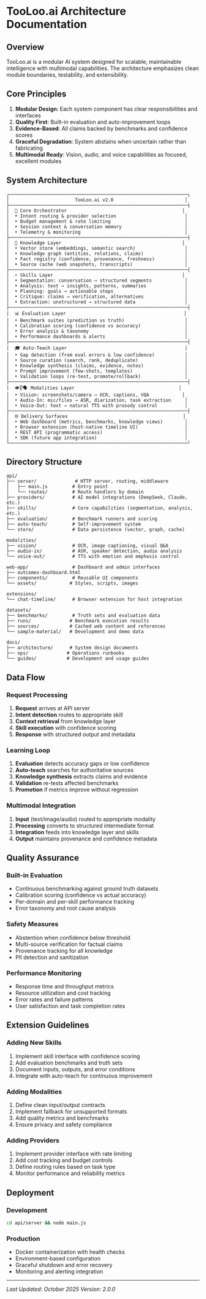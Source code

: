 # TooLoo.ai Architecture Documentation

## Overview

TooLoo.ai is a modular AI system designed for scalable, maintainable intelligence with multimodal capabilities. The architecture emphasizes clean module boundaries, testability, and extensibility.

## Core Principles

1. **Modular Design**: Each system component has clear responsibilities and interfaces
2. **Quality First**: Built-in evaluation and auto-improvement loops
3. **Evidence-Based**: All claims backed by benchmarks and confidence scores
4. **Graceful Degradation**: System abstains when uncertain rather than fabricating
5. **Multimodal Ready**: Vision, audio, and voice capabilities as focused, excellent modules

## System Architecture

```
┌─────────────────────────────────────────────────────────────────┐
│                        TooLoo.ai v2.0                          │
├─────────────────────────────────────────────────────────────────┤
│  🎯 Core Orchestrator                                          │
│  • Intent routing & provider selection                         │
│  • Budget management & rate limiting                           │
│  • Session context & conversation memory                       │
│  • Telemetry & monitoring                                      │
├─────────────────────────────────────────────────────────────────┤
│  🧠 Knowledge Layer                                            │
│  • Vector store (embeddings, semantic search)                  │
│  • Knowledge graph (entities, relations, claims)               │
│  • Fact registry (confidence, provenance, freshness)           │
│  • Source cache (web snapshots, transcripts)                   │
├─────────────────────────────────────────────────────────────────┤
│  ⚡ Skills Layer                                               │
│  • Segmentation: conversation → structured segments            │
│  • Analysis: text → insights, patterns, summaries              │
│  • Planning: goals → actionable steps                          │
│  • Critique: claims → verification, alternatives               │
│  • Extraction: unstructured → structured data                  │
├─────────────────────────────────────────────────────────────────┤
│  📊 Evaluation Layer                                           │
│  • Benchmark suites (prediction vs truth)                      │
│  • Calibration scoring (confidence vs accuracy)                │
│  • Error analysis & taxonomy                                   │
│  • Performance dashboards & alerts                             │
├─────────────────────────────────────────────────────────────────┤
│  🎓 Auto-Teach Layer                                           │
│  • Gap detection (from eval errors & low confidence)           │
│  • Source curation (search, rank, deduplicate)                 │
│  • Knowledge synthesis (claims, evidence, notes)               │
│  • Prompt improvement (few-shots, templates)                   │
│  • Validation loops (re-test, promote/rollback)                │
├─────────────────────────────────────────────────────────────────┤
│  👁️👂🗣️ Modalities Layer                                      │
│  • Vision: screenshots/camera → OCR, captions, VQA            │
│  • Audio-In: mic/files → ASR, diarization, task extraction     │
│  • Voice-Out: text → natural TTS with prosody control          │
├─────────────────────────────────────────────────────────────────┤
│  🌐 Delivery Surfaces                                          │
│  • Web dashboard (metrics, benchmarks, knowledge views)        │
│  • Browser extension (host-native timeline UI)                 │
│  • REST API (programmatic access)                              │
│  • SDK (future app integration)                                │
└─────────────────────────────────────────────────────────────────┘
```

## Directory Structure

```
api/
├── server/              # HTTP server, routing, middleware
│   ├── main.js         # Entry point
│   └── routes/         # Route handlers by domain
├── providers/          # AI model integrations (DeepSeek, Claude, etc.)
├── skills/             # Core capabilities (segmentation, analysis, etc.)
├── evaluation/         # Benchmark runners and scoring
├── auto-teach/         # Self-improvement system
└── store/              # Data persistence (vector, graph, cache)

modalities/
├── vision/             # OCR, image captioning, visual Q&A
├── audio-in/           # ASR, speaker detection, audio analysis
└── voice-out/          # TTS with emotion and emphasis control

web-app/                # Dashboard and admin interfaces
├── outcomes-dashboard.html
├── components/         # Reusable UI components
└── assets/            # Styles, scripts, images

extensions/
└── chat-timeline/      # Browser extension for host integration

datasets/
├── benchmarks/         # Truth sets and evaluation data
├── runs/              # Benchmark execution results
├── sources/           # Cached web content and references
└── sample-material/   # Development and demo data

docs/
├── architecture/      # System design documents
├── ops/              # Operations runbooks
└── guides/           # Development and usage guides
```

## Data Flow

### Request Processing
1. **Request** arrives at API server
2. **Intent detection** routes to appropriate skill
3. **Context retrieval** from knowledge layer
4. **Skill execution** with confidence scoring
5. **Response** with structured output and metadata

### Learning Loop
1. **Evaluation** detects accuracy gaps or low confidence
2. **Auto-teach** searches for authoritative sources
3. **Knowledge synthesis** extracts claims and evidence
4. **Validation** re-tests affected benchmarks
5. **Promotion** if metrics improve without regression

### Multimodal Integration
1. **Input** (text/image/audio) routed to appropriate modality
2. **Processing** converts to structured intermediate format
3. **Integration** feeds into knowledge layer and skills
4. **Output** maintains provenance and confidence metadata

## Quality Assurance

### Built-in Evaluation
- Continuous benchmarking against ground truth datasets
- Calibration scoring (confidence vs actual accuracy)
- Per-domain and per-skill performance tracking
- Error taxonomy and root cause analysis

### Safety Measures
- Abstention when confidence below threshold
- Multi-source verification for factual claims
- Provenance tracking for all knowledge
- PII detection and sanitization

### Performance Monitoring
- Response time and throughput metrics
- Resource utilization and cost tracking
- Error rates and failure patterns
- User satisfaction and task completion rates

## Extension Guidelines

### Adding New Skills
1. Implement skill interface with confidence scoring
2. Add evaluation benchmarks and truth sets
3. Document inputs, outputs, and error conditions
4. Integrate with auto-teach for continuous improvement

### Adding Modalities
1. Define clean input/output contracts
2. Implement fallback for unsupported formats
3. Add quality metrics and benchmarks
4. Ensure privacy and safety compliance

### Adding Providers
1. Implement provider interface with rate limiting
2. Add cost tracking and budget controls
3. Define routing rules based on task type
4. Monitor performance and reliability metrics

## Deployment

### Development
```bash
cd api/server && node main.js
```

### Production
- Docker containerization with health checks
- Environment-based configuration
- Graceful shutdown and error recovery
- Monitoring and alerting integration

---

*Last Updated: October 2025*
*Version: 2.0.0*